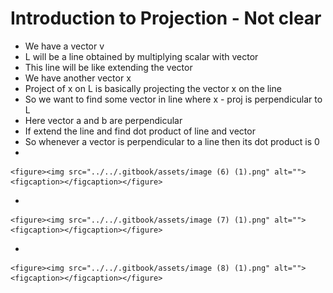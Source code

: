# Introduction to Projection - Not clear

* We have a vector v
* L will be a line obtained by multiplying scalar with vector
* This line will be like extending the vector
* We have another vector x
* Project of x on L is basically projecting the vector x on the line
* So we want to find some vector in line where x - proj is perpendicular to L
* Here vector a and b are perpendicular
* If extend the line and find dot product of line and vector
* So whenever a vector is perpendicular to a line then its dot product is 0
*

    <figure><img src="../../.gitbook/assets/image (6) (1).png" alt=""><figcaption></figcaption></figure>
*

    <figure><img src="../../.gitbook/assets/image (7) (1).png" alt=""><figcaption></figcaption></figure>
*

    <figure><img src="../../.gitbook/assets/image (8) (1).png" alt=""><figcaption></figcaption></figure>
